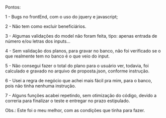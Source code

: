 Pontos:

1 - Bugs no frontEnd, com o uso do jquery e javascript;

2 - Não tem como excluir beneficiários.

3 - Algumas validações do model não foram feita, tipo: apenas entrada de número e/ou letras dos inputs...

4 - Sem validação dos planos, para gravar no banco, não foi verificado se o que realmente tem no banco é o que veio do input.

5 - Não consegui fazer o total do plano para o usuário ver, todavia, foi calculado e gravado no arquivo de proposta.json, conforme instrução.

6 - Usei a regra de negócio que achei mais fácil pra mim, para o banco, pois não tinha nenhuma instrução.

7 - Alguns funções acabei repetindo, sem otimização do código, devido a correria para finalizar o teste e entregar no prazo estipulado.





Obs.: Este foi o meu melhor, com as condições que tinha para fazer.